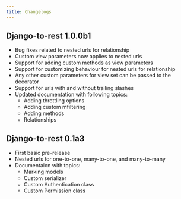 ```yaml
---
title: Changelogs
---
```

Django-to-rest 1.0.0b1
----------------------

* Bug fixes related to nested urls for relationship
* Custom view parameters now applies to nested urls
* Support for adding custom methods as view parameters
* Support for customizing behaviour for nested urls for relationship
* Any other custom parameters for view set can be passed to the decorator
* Support for urls with and without trailing slashes
* Updated documentation with following topics:
    - Adding throttling options
    - Adding custom mfiltering
    - Adding methods
    - Relationships

Django-to-rest 0.1a3
--------------------

* First basic pre-release
* Nested urls for one-to-one, many-to-one, and many-to-many
* Documentaion with topics:
    - Marking models
    - Custom serializer
    - Custom Authentication class
    - Custom Permission class